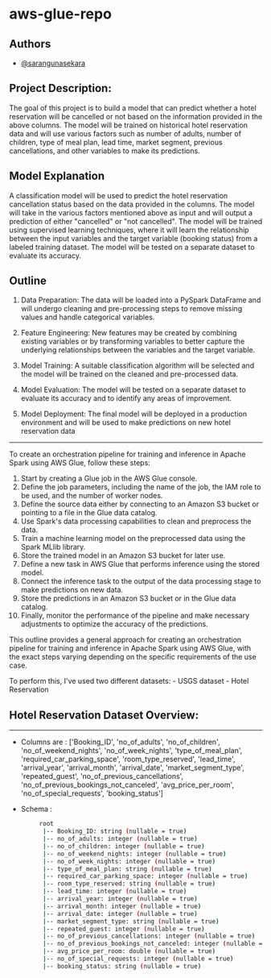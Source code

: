 # aws-glue-repo

## Authors

- [@sarangunasekara](https://www.github.com/sarangunasekara)


## Project Description:

The goal of this project is to build a model that can predict whether a hotel reservation will be cancelled or not based on the information provided in the above columns. The model will be trained on historical hotel reservation data and will use various factors such as number of adults, number of children, type of meal plan, lead time, market segment, previous cancellations, and other variables to make its predictions.


## Model Explanation

A classification model will be used to predict the hotel reservation cancellation status based on the data provided in the columns. The model will take in the various factors mentioned above as input and will output a prediction of either "cancelled" or "not cancelled". The model will be trained using supervised learning techniques, where it will learn the relationship between the input variables and the target variable (booking status) from a labeled training dataset. The model will be tested on a separate dataset to evaluate its accuracy.


## Outline

1. Data Preparation: The data will be loaded into a PySpark DataFrame and will undergo cleaning and pre-processing steps to remove missing values and handle categorical variables.

2. Feature Engineering: New features may be created by combining existing variables or by transforming variables to better capture the underlying relationships between the variables and the target variable.

3. Model Training: A suitable classification algorithm will be selected and the model will be trained on the cleaned and pre-processed data.

4. Model Evaluation: The model will be tested on a separate dataset to evaluate its accuracy and to identify any areas of improvement.

5. Model Deployment: The final model will be deployed in a production environment and will be used to make predictions on new hotel reservation data

---------------------------
To create an orchestration pipeline for training and inference in Apache Spark using AWS Glue, follow these steps:
   1. Start by creating a Glue job in the AWS Glue console.
   2. Define the job parameters, including the name of the job, the IAM role to be used, and the number of worker nodes.
   3. Define the source data either by connecting to an Amazon S3 bucket or pointing to a file in the Glue data catalog.
   4. Use Spark's data processing capabilities to clean and preprocess the data.
   5. Train a machine learning model on the preprocessed data using the Spark MLlib library.
   6. Store the trained model in an Amazon S3 bucket for later use.
   7. Define a new task in AWS Glue that performs inference using the stored model.
   8. Connect the inference task to the output of the data processing stage to make predictions on new data.
   9. Store the predictions in an Amazon S3 bucket or in the Glue data catalog.
   10. Finally, monitor the performance of the pipeline and make necessary adjustments to optimize the accuracy of the predictions.

This outline provides a general approach for creating an orchestration pipeline for training and inference in Apache Spark using AWS Glue, with the exact steps varying depending on the specific requirements of the use case.

To perform this, I've used two different datasets:
    - USGS dataset
    - Hotel Reservation
    
## Hotel Reservation Dataset Overview:
----------------------------------------
- Columns are : ['Booking_ID', 'no_of_adults', 'no_of_children', 'no_of_weekend_nights', 'no_of_week_nights', 'type_of_meal_plan', 'required_car_parking_space', 'room_type_reserved', 'lead_time', 'arrival_year', 'arrival_month', 'arrival_date', 'market_segment_type', 'repeated_guest', 'no_of_previous_cancellations', 'no_of_previous_bookings_not_canceled', 'avg_price_per_room', 'no_of_special_requests', 'booking_status']

- Schema :
   ```bash 
        root
         |-- Booking_ID: string (nullable = true)
         |-- no_of_adults: integer (nullable = true)
         |-- no_of_children: integer (nullable = true)
         |-- no_of_weekend_nights: integer (nullable = true)
         |-- no_of_week_nights: integer (nullable = true)
         |-- type_of_meal_plan: string (nullable = true)
         |-- required_car_parking_space: integer (nullable = true)
         |-- room_type_reserved: string (nullable = true)
         |-- lead_time: integer (nullable = true)
         |-- arrival_year: integer (nullable = true)
         |-- arrival_month: integer (nullable = true)
         |-- arrival_date: integer (nullable = true)
         |-- market_segment_type: string (nullable = true)
         |-- repeated_guest: integer (nullable = true)
         |-- no_of_previous_cancellations: integer (nullable = true)
         |-- no_of_previous_bookings_not_canceled: integer (nullable = true)
         |-- avg_price_per_room: double (nullable = true)
         |-- no_of_special_requests: integer (nullable = true)
         |-- booking_status: string (nullable = true)
     ```
